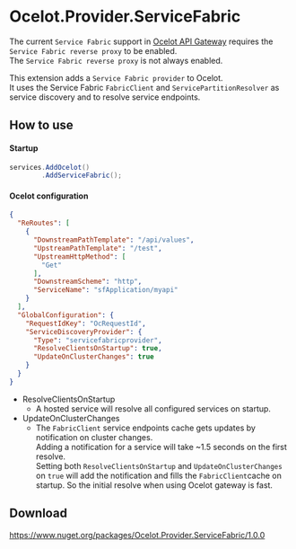 # Ocelot.Provider.ServiceFabric

The current `Service Fabric` support in [Ocelot API Gateway](https://github.com/ThreeMammals/Ocelot) 
requires the `Service Fabric reverse proxy` to be enabled.   
The `Service Fabric reverse proxy` is not always enabled.


This extension adds a `Service Fabric provider` to Ocelot.  
It uses the Service Fabric `FabricClient` and `ServicePartitionResolver` as service discovery and to resolve service endpoints.

## How to use

#### Startup
```csharp
services.AddOcelot()
        .AddServiceFabric();
```
#### Ocelot configuration
```json
{
  "ReRoutes": [
    {
      "DownstreamPathTemplate": "/api/values",
      "UpstreamPathTemplate": "/test",
      "UpstreamHttpMethod": [
        "Get"
      ],
      "DownstreamScheme": "http",
      "ServiceName": "sfApplication/myapi"
    }
  ],
  "GlobalConfiguration": {
    "RequestIdKey": "OcRequestId",
    "ServiceDiscoveryProvider": {
      "Type": "servicefabricprovider",
      "ResolveClientsOnStartup": true,
      "UpdateOnClusterChanges": true
    }
  }
}
```
- ResolveClientsOnStartup
  - A hosted service will resolve all configured services on startup.
- UpdateOnClusterChanges
  - The `FabricClient` service endpoints cache gets updates by notification on cluster changes.  
     Adding a notification for a service will take ~1.5 seconds on the first resolve.  
     Setting both `ResolveClientsOnStartup` and `UpdateOnClusterChanges` on `true` will add the notification and fills the  `FabricClient`cache on startup. So the initial resolve when using Ocelot gateway is fast.  

## Download

https://www.nuget.org/packages/Ocelot.Provider.ServiceFabric/1.0.0

